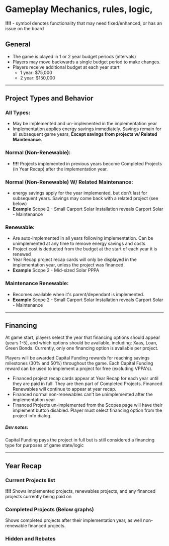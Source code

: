 # Gameplay Mechanics, rules, logic, 

**!!!!** - symbol denotes functionality that may need fixed/enhanced, or has an issue on the board

## General

- The game is played in 1 or 2 year budget periods (intervals)
- Players may move backwards a single budget period to make changes.
- Players receive additional budget at each year start
	- 1 year: $75,000
	- 2 year: $150,000


----

## Project Types and Behavior
### All Types:
- May be implemented and un-implemented in the implementation year
- Implementation applies energy savings immediately. Savings remain for all subsequent game years, **Except savings from projects w/ Related Maintenance**. 

### Normal (Non-Renewable):
- **!!!!** Projects implemented in previous years become Completed Projects (in Year Recap) after the implementation year.

### Normal (Non-Renewable) W/ Related Maintenance:
- energy savings apply for the year implemented, but don't last for subsequent years. Savings may come back with a related project (see below)
- **Example** Scope 2 - Small Carport Solar Installation reveals Carport Solar - Maintenance

### Renewable:
- Are auto-implemented in all years following implementation. Can be unimplemented at any time to remove energy savings and costs 
- Project cost is deducted from the budget at the start of each year it is renewed
- Year Recap project recap cards will only be displayed in the implementation year, unless the project was financed.
- **Example** Scope 2 - Mid-sized Solar PPPA


### Maintenance Renewable:
- Becomes available when it's parent/dependant is implemented. 
- **Example** Scope 2 - Small Carport Solar Installation reveals Carport Solar - Maintenance

---
## Financing 
At game start, players select the year that financing options should appear (years 1-5), and which options should be available, including: Xaas, Loan, Green Bonds. Currently, only one financing option is available per project.

Players will be awarded Capital Funding rewards for reaching savings milestones (30% and 50%) throughout the game. Each Capital Funding reward can be used to implement a project for free (excluding VPPA's). 

- Financed project recap cards appear at Year Recap for each year until they are paid in full. They are then part of Completed Projects. Financed Renewables will continue to appear at year recap.
- Financed normal non-renewables can't be unimplemented after the implementation year
- Financed Projects un-implemented from the Scopes page will have their implement button disabled. Player must select financing option from the project info dialog.

##### Dev notes:
Capital Funding pays the project in full but is still considered a financing type for purposes of game state/logic

---
## Year Recap

### Current Projects list
**!!!!** Shows implemented projects, renewables projects, and any financed projects currently being paid on

### Completed Projects (Below graphs)
Shows completed projects after their implementation year, as well non-renewable financed projects.

### Hidden and Rebates





